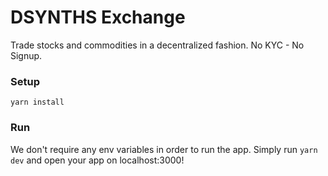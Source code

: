 # DSYNTHS Exchange

Trade stocks and commodities in a decentralized fashion. No KYC - No Signup.

### Setup

`yarn install`

### Run

We don't require any env variables in order to run the app. Simply run `yarn dev` and open your app on localhost:3000!
